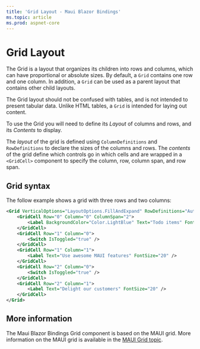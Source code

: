 ```yaml
---
title: 'Grid Layout - Maui Blazor Bindings'
ms.topic: article
ms.prod: aspnet-core
---
```


# Grid Layout

The Grid is a layout that organizes its children into rows and columns, which can have proportional or absolute sizes. By default, a `Grid` contains one row and one column. In addition, a `Grid` can be used as a parent layout that contains other child layouts.

The Grid layout should not be confused with tables, and is not intended to present tabular data. Unlike HTML tables, a `Grid` is intended for laying out content.

To use the Grid you will need to define its _Layout_ of columns and rows, and its _Contents_ to display.

The _layout_ of the grid is defined using `ColumnDefinitions` and `RowDefinitions` to declare the sizes of the columns and rows. The _contents_ of the grid define which controls go in which cells and are wrapped in a `<GridCell>` component to specify the column, row, column span, and row span.

## Grid syntax

The follow example shows a grid with three rows and two columns:

```xml
<Grid VerticalOptions="LayoutOptions.FillAndExpand" RowDefinitions="Auto, Auto, Auto" ColumnDefinitions="Auto, Auto">
    <GridCell Row="0" Column="0" ColumnSpan="2">
        <Label BackgroundColor="Color.LightBlue" Text="Todo items" FontSize="20" />
    </GridCell>
    <GridCell Row="1" Column="0">
        <Switch IsToggled="true" />
    </GridCell>
    <GridCell Row="1" Column="1">
        <Label Text="Use awesome MAUI features" FontSize="20" />
    </GridCell>
    <GridCell Row="2" Column="0">
        <Switch IsToggled="true" />
    </GridCell>
    <GridCell Row="2" Column="1">
        <Label Text="Delight our customers" FontSize="20" />
    </GridCell>
</Grid>
```

## More information

The Maui Blazor Bindings Grid component is based on the MAUI grid. More information on the MAUI grid is available in the [MAUI Grid topic](https://learn.microsoft.com/en-us/dotnet/maui/user-interface/layouts/grid).
